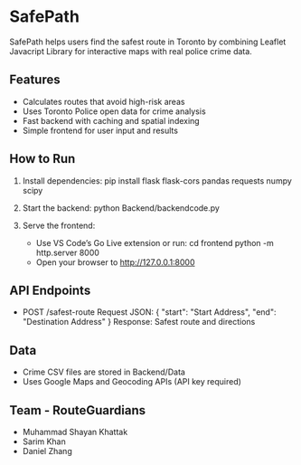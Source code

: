# SafePath

SafePath helps users find the safest route in Toronto by combining Leaflet Javacript Library for interactive maps with real police crime data.

## Features

- Calculates routes that avoid high-risk areas
- Uses Toronto Police open data for crime analysis
- Fast backend with caching and spatial indexing
- Simple frontend for user input and results

## How to Run

1. Install dependencies:
   pip install flask flask-cors pandas requests numpy scipy

2. Start the backend:
   python Backend/backendcode.py

3. Serve the frontend:
   - Use VS Code’s Go Live extension or run:
       cd frontend
       python -m http.server 8000
   - Open your browser to http://127.0.0.1:8000

## API Endpoints

- POST /safest-route
  Request JSON:
    { "start": "Start Address", "end": "Destination Address" }
  Response: Safest route and directions

## Data

- Crime CSV files are stored in Backend/Data
- Uses Google Maps and Geocoding APIs (API key required)

## Team - RouteGuardians
- Muhammad Shayan Khattak
- Sarim Khan
- Daniel Zhang
